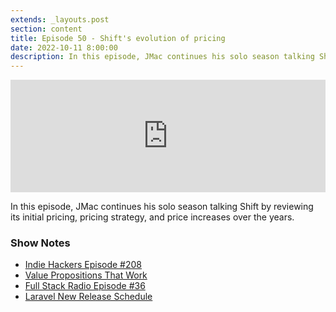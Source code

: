 ```yaml
---
extends: _layouts.post
section: content
title: Episode 50 - Shift's evolution of pricing
date: 2022-10-11 8:00:00
description: In this episode, JMac continues his solo season talking Shift by reviewing its initial pricing, pricing strategy, and price increases over the years.
---
```

<iframe src="https://share.transistor.fm/e/8ebb84b9" width="100%" height="180" frameborder="0" scrolling="no" seamless="true" style="width:100%; height:180px;"></iframe>

In this episode, JMac continues his solo season talking Shift by reviewing its initial pricing, pricing strategy, and price increases over the years.

### Show Notes
- [Indie Hackers Episode #208](https://www.indiehackers.com/podcast/208-jon-yongfook)
- [Value Propositions That Work](https://hbr.org/2009/09/value-propositions-that-work)
- [Full Stack Radio Episode #36](https://fullstackradio.com/36)
- [Laravel New Release Schedule](https://blog.laravel.com/updates-to-laravels-versioning-policy)
